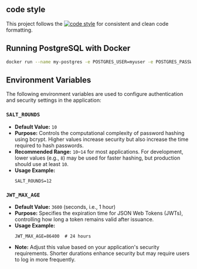 ## code style

This project follows the [![code style](https://antfu.me/badge-code-style.svg)](https://github.com/antfu/eslint-config) for consistent and clean code formatting.

## Running PostgreSQL with Docker

```bash
docker run --name my-postgres -e POSTGRES_USER=myuser -e POSTGRES_PASSWORD=mypassword -p 5432:5432 -d postgres
```
## Environment Variables

The following environment variables are used to configure authentication and security settings in the application:

### `SALT_ROUNDS`
- **Default Value:** `10`
- **Purpose:** Controls the computational complexity of password hashing using bcrypt. Higher values increase security but also increase the time required to hash passwords.
- **Recommended Range:** `10`–`14` for most applications. For development, lower values (e.g., `8`) may be used for faster hashing, but production should use at least `10`.
- **Usage Example:**
    ```
    SALT_ROUNDS=12
    ```

### `JWT_MAX_AGE`
- **Default Value:** `3600` (seconds, i.e., 1 hour)
- **Purpose:** Specifies the expiration time for JSON Web Tokens (JWTs), controlling how long a token remains valid after issuance.
- **Usage Example:**
    ```
    JWT_MAX_AGE=86400  # 24 hours
    ```
- **Note:** Adjust this value based on your application's security requirements. Shorter durations enhance security but may require users to log in more frequently.